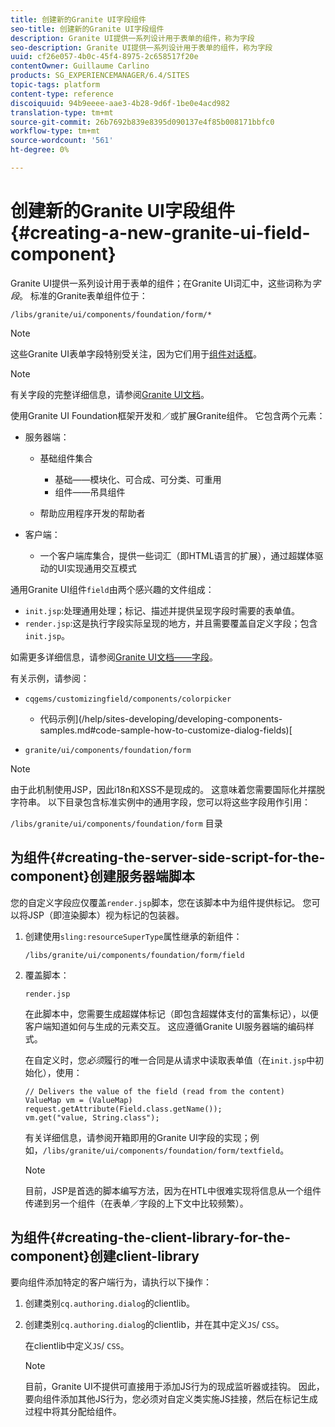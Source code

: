 ```yaml
---
title: 创建新的Granite UI字段组件
seo-title: 创建新的Granite UI字段组件
description: Granite UI提供一系列设计用于表单的组件，称为字段
seo-description: Granite UI提供一系列设计用于表单的组件，称为字段
uuid: cf26e057-4b0c-45f4-8975-2c658517f20e
contentOwner: Guillaume Carlino
products: SG_EXPERIENCEMANAGER/6.4/SITES
topic-tags: platform
content-type: reference
discoiquuid: 94b9eeee-aae3-4b28-9d6f-1be0e4acd982
translation-type: tm+mt
source-git-commit: 26b7692b839e8395d090137e4f85b008171bbfc0
workflow-type: tm+mt
source-wordcount: '561'
ht-degree: 0%

---
```



# 创建新的Granite UI字段组件{#creating-a-new-granite-ui-field-component}

Granite UI提供一系列设计用于表单的组件；在Granite UI词汇中，这些词称为&#x200B;*字段*。 标准的Granite表单组件位于：

`/libs/granite/ui/components/foundation/form/*`

>[!NOTE]
>
>这些Granite UI表单字段特别受关注，因为它们用于[组件对话框](/help/sites-developing/developing-components.md)。

>[!NOTE]
>
>有关字段的完整详细信息，请参阅[Granite UI文档](https://helpx.adobe.com/experience-manager/6-4/sites/developing/using/reference-materials/granite-ui/api/index.html)。

使用Granite UI Foundation框架开发和／或扩展Granite组件。 它包含两个元素：

* 服务器端：

   * 基础组件集合

      * 基础——模块化、可合成、可分类、可重用
      * 组件——吊具组件
   * 帮助应用程序开发的帮助者


* 客户端：

   * 一个客户端库集合，提供一些词汇（即HTML语言的扩展），通过超媒体驱动的UI实现通用交互模式

通用Granite UI组件`field`由两个感兴趣的文件组成：

* `init.jsp`:处理通用处理；标记、描述并提供呈现字段时需要的表单值。
* `render.jsp`:这是执行字段实际呈现的地方，并且需要覆盖自定义字段；包含 `init.jsp`。

如需更多详细信息，请参阅[Granite UI文档——字段](https://helpx.adobe.com/experience-manager/6-4/sites/developing/using/reference-materials/granite-ui/api/jcr_root/libs/granite/ui/components/foundation/form/field/index.html)。

有关示例，请参阅：

* `cqgems/customizingfield/components/colorpicker`

   * 代码示例](/help/sites-developing/developing-components-samples.md#code-sample-how-to-customize-dialog-fields)[

* `granite/ui/components/foundation/form`

>[!NOTE]
>
>由于此机制使用JSP，因此i18n和XSS不是现成的。 这意味着您需要国际化并摆脱字符串。 以下目录包含标准实例中的通用字段，您可以将这些字段用作引用：
>
>`/libs/granite/ui/components/foundation/form` 目录

## 为组件{#creating-the-server-side-script-for-the-component}创建服务器端脚本

您的自定义字段应仅覆盖`render.jsp`脚本，您在该脚本中为组件提供标记。 您可以将JSP（即渲染脚本）视为标记的包装器。

1. 创建使用`sling:resourceSuperType`属性继承的新组件：

   `/libs/granite/ui/components/foundation/form/field`

1. 覆盖脚本：

   `render.jsp`

   在此脚本中，您需要生成超媒体标记（即包含超媒体支付的富集标记），以便客户端知道如何与生成的元素交互。 这应遵循Granite UI服务器端的编码样式。

   在自定义时，您&#x200B;*必须*&#x200B;履行的唯一合同是从请求中读取表单值（在`init.jsp`中初始化），使用：

   ```
   // Delivers the value of the field (read from the content)
   ValueMap vm = (ValueMap) request.getAttribute(Field.class.getName());
   vm.get("value, String.class"); 
   ```

   有关详细信息，请参阅开箱即用的Granite UI字段的实现；例如，`/libs/granite/ui/components/foundation/form/textfield`。

   >[!NOTE]
   >
   >目前，JSP是首选的脚本编写方法，因为在HTL中很难实现将信息从一个组件传递到另一个组件（在表单／字段的上下文中比较频繁）。

## 为组件{#creating-the-client-library-for-the-component}创建client-library

要向组件添加特定的客户端行为，请执行以下操作：

1. 创建类别`cq.authoring.dialog`的clientlib。
1. 创建类别`cq.authoring.dialog`的clientlib，并在其中定义`JS`/ `CSS`。

   在clientlib中定义`JS`/ `CSS`。

   >[!NOTE]
   >
   >目前，Granite UI不提供可直接用于添加JS行为的现成监听器或挂钩。 因此，要向组件添加其他JS行为，您必须对自定义类实施JS挂接，然后在标记生成过程中将其分配给组件。

